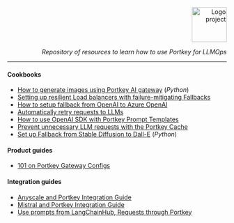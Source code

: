 <div align="right">
  <a href="#">
  	<img src="https://media.giphy.com/media/JIX9t2j0ZTN9S/giphy-downsized.gif" alt="Logo project" height="80" />
  </a>
  <br>
  <p>
     <i>Repository of resources to learn how to use Portkey for LLMOps</i>
  </p>
</div>

---

#### Cookbooks

- [How to generate images using Portkey AI gateway](./examples/image-generation.ipynb) (_Python_)
- [Setting up resilient Load balancers with failure-mitigating Fallbacks](./ai-gateway/resilient-loadbalancing-with-failure-mitigating-fallbacks.md)
- [How to setup fallback from OpenAI to Azure OpenAI](./ai-gateway/how-to-setup-fallback-from-openai-to-azure-openai.md)
- [Automatically retry requests to LLMs](./ai-gateway/automatically-retry-requests-to-llms.md)
- [How to use OpenAI SDK with Portkey Prompt Templates](./ai-gateway/how-to-use-openai-sdk-with-portkey-prompt-templates.md)
- [Prevent unnecessary LLM requests with the Portkey Cache](./ai-gateway/prevent-unnecessary-llm-requests-with-the-portkey-cache.md)
- [Set up Fallback from Stable Diffusion to Dall-E](./ai-gateway/set-up-fallback-from-stable-diffusion-to-dall-e.ipynb) (_Python_)

#### Product guides

- [101 on Portkey Gateway Configs](./product/101-portkey-gateway-configs.md)

#### Integration guides

- [Anyscale and Portkey Integration Guide](./examples/Anyscale_Portkey.md)
- [Mistral and Portkey Integration Guide](./examples/Mistral_Portkey.md)
- [Use prompts from LangChainHub, Requests through Portkey](./integrations/how-to-use-prompts-from-langchain-hub-and-requests-through-portkey.md)
